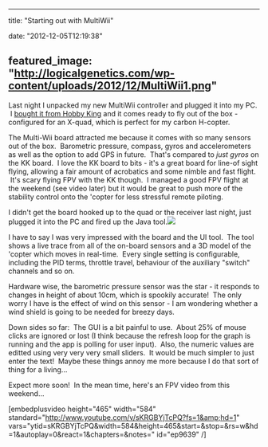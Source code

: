
---
title: "Starting out with MultiWii"

date: "2012-12-05T12:19:38"

featured_image: "http://logicalgenetics.com/wp-content/uploads/2012/12/MultiWii1.png"
---


Last night I unpacked my new MultiWii controller and plugged it into my PC.  I <a href="http://www.hobbyking.com/hobbyking/store/__27033__MultiWii_328P_Flight_Controller_w_FTDI_DSM2_Port.html">bought it from Hobby King</a> and it comes ready to fly out of the box - configured for an X-quad, which is perfect for my carbon H-copter.

The Multi-Wii board attracted me because it comes with so many sensors out of the box.  Barometric pressure, compass, gyros and accelerometers as well as the option to add GPS in future.  That's compared to *just gyros* on the KK board.  I love the KK board to bits - it's a great board for line-of sight flying, allowing a fair amount of acrobatics and some nimble and fast flight.  It's scary flying FPV with the KK though.  I managed a good FPV flight at the weekend (see video later) but it would be great to push more of the stability control onto the 'copter for less stressful remote piloting.

I didn't get the board hooked up to the quad or the receiver last night, just plugged it into the PC and fired up the Java tool.<a href="/images/starting-out-with-multiwii/MultiWii1.png"><img src="/images/starting-out-with-multiwii/MultiWii1.png"/></a>

I have to say I was very impressed with the board and the UI tool.  The tool shows a live trace from all of the on-board sensors and a 3D model of the 'copter which moves in real-time.  Every single setting is configurable, including the PID terms, throttle travel, behaviour of the auxiliary "switch" channels and so on.

Hardware wise, the barometric pressure sensor was the star - it responds to changes in height of about 10cm, which is spookily accurate!  The only worry I have is the effect of wind on this sensor - I am wondering whether a wind shield is going to be needed for breezy days.

Down sides so far:  The GUI is a bit painful to use.  About 25% of mouse clicks are ignored or lost (I think because the refresh loop for the graph is running and the app is polling for user input).  Also, the numeric values are editted using very very very small sliders.  It would be much simpler to just enter the text!  Maybe these things annoy me more because I do that sort of thing for a living...

Expect more soon!  In the mean time, here's an FPV video from this weekend...

[embedplusvideo height="465" width="584" standard="http://www.youtube.com/v/sKRGBYjTcPQ?fs=1&amp;hd=1" vars="ytid=sKRGBYjTcPQ&amp;width=584&amp;height=465&amp;start=&amp;stop=&amp;rs=w&amp;hd=1&amp;autoplay=0&amp;react=1&amp;chapters=&amp;notes=" id="ep9639" /]